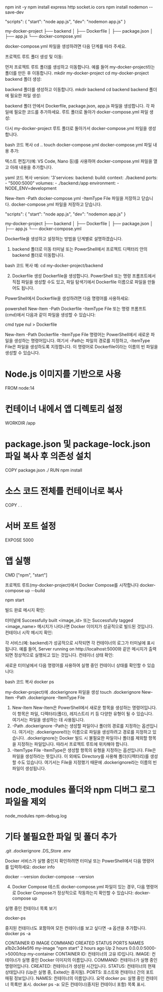 npm init -y
npm install express http socket.io cors
npm install nodemon --save-dev

"scripts": {
  "start": "node app.js",
  "dev": "nodemon app.js"
}

my-docker-project
├── backend
│   ├── Dockerfile
│   ├── package.json
│   ├── app.js
└── docker-compose.yml


docker-compose.yml 파일을 생성하려면 다음 단계를 따라 주세요.

프로젝트 루트 폴더 생성 및 이동:

먼저 프로젝트 루트 폴더를 생성하고 이동합니다. 예를 들어 my-docker-project라는 폴더를 만든 후 이동합니다.
mkdir my-docker-project
cd my-docker-project
backend 폴더 생성:

backend 폴더를 생성하고 이동합니다.
mkdir backend
cd backend
backend 폴더에 필요한 파일 생성:

backend 폴더 안에서 Dockerfile, package.json, app.js 파일을 생성합니다. 각 파일에 필요한 코드를 추가하세요.
루트 폴더로 돌아가 docker-compose.yml 파일 생성:

다시 my-docker-project 루트 폴더로 돌아가서 docker-compose.yml 파일을 생성합니다.

bash
코드 복사
cd ..
touch docker-compose.yml
docker-compose.yml 파일 내용 추가:

텍스트 편집기(예: VS Code, Nano 등)를 사용하여 docker-compose.yml 파일을 열고 아래 내용을 추가합니다.

yaml
코드 복사
version: '3'services:
  backend:
    build:
      context: ./backend
    ports:
      - "5000:5000"
    volumes:
      - ./backend:/app
    environment:
      - NODE_ENV=development


New-Item -Path docker-compose.yml -ItemType File 파일을 저장하고 닫습니다.
docker-compose.yml 파일을 저장하고 닫습니다.

"scripts": {
  "start": "node app.js",
  "dev": "nodemon app.js"
  }


my-docker-project
├── backend
│   ├── Dockerfile
│   ├── package.json
│   ├── app.js
└── docker-compose.yml

Dockerfile을 생성하고 설정하는 방법을 단계별로 설명하겠습니다.

1. backend 폴더로 이동
터미널 또는 PowerShell에서 프로젝트 디렉터리 안의 backend 폴더로 이동합니다.

bash
코드 복사
예: cd my-docker-project/backend

2. Dockerfile 생성
Dockerfile을 생성합니다. PowerShell 또는 명령 프롬프트에서 직접 파일을 생성할 수도 있고, 파일 탐색기에서 Dockerfile 이름으로 파일을 만들어도 됩니다.

PowerShell에서 Dockerfile을 생성하려면 다음 명령어를 사용하세요:

powershell
New-Item -Path Dockerfile -ItemType File
또는 명령 프롬프트(cmd)에서 다음과 같이 파일을 생성할 수 있습니다:

cmd
type nul > Dockerfile


New-Item -Path Dockerfile -ItemType File 명령어는 PowerShell에서 새로운 파일을 생성하는 명령어입니다. 여기서 -Path는 파일의 경로를 지정하고, -ItemType File은 파일을 생성하도록 지정합니다. 이 명령어로 Dockerfile이라는 이름의 빈 파일을 생성할 수 있습니다.

# Node.js 이미지를 기반으로 사용
FROM node:14

# 컨테이너 내에서 앱 디렉토리 설정
WORKDIR /app

# package.json 및 package-lock.json 파일 복사 후 의존성 설치
COPY package.json ./
RUN npm install

# 소스 코드 전체를 컨테이너로 복사
COPY . .

# 서버 포트 설정
EXPOSE 5000

# 앱 실행
CMD ["npm", "start"]

프로젝트 루트(my-docker-project)에서 Docker Compose를 시작합니다
docker-compose up --build

npm start



빌드 완료 메시지 확인:

터미널에 Successfully built <image_id> 또는 Successfully tagged <image_name> 메시지가 나타나면 Docker 이미지가 성공적으로 빌드된 것입니다.
컨테이너 시작 메시지 확인:

각 서비스(예: backend)가 성공적으로 시작되면 각 컨테이너의 로그가 터미널에 표시됩니다. 예를 들어, Server running on http://localhost:5000와 같은 메시지가 출력되면 정상적으로 실행되고 있는 것입니다.
컨테이너 상태 확인:

새로운 터미널에서 다음 명령어를 사용하여 실행 중인 컨테이너 상태를 확인할 수 있습니다:

bash
코드 복사
docker ps


my-docker-project)에 .dockerignore 파일을 생성
touch .dockerignore
New-Item -Path .dockerignore -ItemType File

1. New-Item
New-Item은 PowerShell에서 새로운 항목을 생성하는 명령어입니다.
이 항목은 파일, 디렉터리(폴더), 레지스트리 키 등 다양한 유형이 될 수 있습니다.
여기서는 파일을 생성하는 데 사용됩니다.
2. -Path .dockerignore
-Path는 생성할 파일이나 폴더의 경로를 지정하는 옵션입니다.
여기서는 .dockerignore라는 이름으로 파일을 생성하려고 경로를 지정하고 있습니다.
.dockerignore는 Docker 빌드 시 불필요한 파일이나 폴더를 제외할 항목을 지정하는 파일입니다. 따라서 프로젝트 루트에 위치해야 합니다.
3. -ItemType File
-ItemType은 생성할 항목의 유형을 지정하는 옵션입니다.
File은 파일을 생성하라는 뜻입니다. 이 외에도 Directory를 사용해 폴더(디렉터리)를 생성할 수도 있습니다.
여기서는 File을 지정했기 때문에 .dockerignore라는 이름의 빈 파일이 생성됩니다.

# node_modules 폴더와 npm 디버그 로그 파일을 제외
node_modules
npm-debug.log

# 기타 불필요한 파일 및 폴더 추가
.git
.dockerignore
.DS_Store
.env


Docker 서비스가 실행 중인지 확인하려면 터미널 또는 PowerShell에서 다음 명령어를 입력하세요:
docker info

docker --version
docker-compose --version

4. Docker Compose 테스트
docker-compose.yml 파일이 있는 경우, 다음 명령어로 Docker Compose가 정상적으로 작동하는지 확인할 수 있습니다:
docker-compose up

실행 중인 컨테이너 목록 보기

docker-ps

중지된 컨테이너도 포함하여 모든 컨테이너를 보고 싶다면 -a 옵션을 추가합니다.
docker ps -a

CONTAINER ID   IMAGE          COMMAND                  CREATED        STATUS        PORTS                    NAMES
a1b2c3d4e5f6   my-image       "npm start"              2 hours ago    Up 2 hours    0.0.0.0:5000->5000/tcp   my-container
CONTAINER ID: 컨테이너의 고유 ID입니다.
IMAGE: 컨테이너가 실행 중인 Docker 이미지의 이름입니다.
COMMAND: 컨테이너가 실행 중인 명령어입니다.
CREATED: 컨테이너가 생성된 시간입니다.
STATUS: 컨테이너의 현재 상태입니다 (Up은 실행 중, Exited는 중지됨).
PORTS: 호스트와 컨테이너 간의 포트 매핑 정보입니다.
NAMES: 컨테이너의 이름입니다.
요약
docker ps: 실행 중인 컨테이너 목록만 표시.
docker ps -a: 모든 컨테이너(중지된 컨테이너 포함) 목록 표시.

